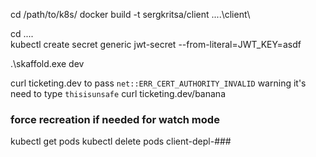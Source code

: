 cd /path/to/k8s/
docker build -t sergkritsa/client ..\..\client\

cd ..\..\
kubectl create secret generic jwt-secret --from-literal=JWT_KEY=asdf

.\skaffold.exe dev

curl ticketing.dev
to pass `net::ERR_CERT_AUTHORITY_INVALID` warning it's need to type `thisisunsafe`
curl ticketing.dev/banana

### force recreation if needed for watch mode
kubectl get pods
kubectl delete pods client-depl-###

